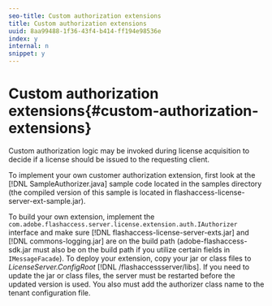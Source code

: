 ```yaml
---
seo-title: Custom authorization extensions
title: Custom authorization extensions
uuid: 8aa99488-1f36-43f4-b414-ff194e98536e
index: y
internal: n
snippet: y
---
```


# Custom authorization extensions{#custom-authorization-extensions}

Custom authorization logic may be invoked during license acquisition to decide if a license should be issued to the requesting client.

To implement your own customer authorization extension, first look at the [!DNL SampleAuthorizer.java] sample code located in the samples directory (the compiled version of this sample is located in flashaccess-license-server-ext-sample.jar).

To build your own extension, implement the `com.adobe.flashaccess.server.license.extension.auth.IAuthorizer` interface and make sure [!DNL flashaccess-license-server-exts.jar] and [!DNL commons-logging.jar] are on the build path (adobe-flashaccess-sdk.jar must also be on the build path if you utilize certain fields in `IMessageFacade`). To deploy your extension, copy your jar or class files to *LicenseServer.ConfigRoot* [!DNL /flashaccessserver/libs]. If you need to update the jar or class files, the server must be restarted before the updated version is used. You also must add the authorizer class name to the tenant configuration file. 
